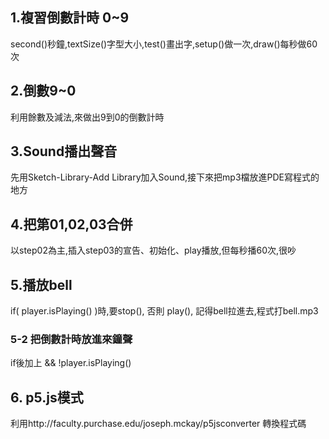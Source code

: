 ## 1.複習倒數計時 0~9
second()秒鐘,textSize()字型大小,test()畫出字,setup()做一次,draw()每秒做60次
## 2.倒數9~0
利用餘數及減法,來做出9到0的倒數計時
## 3.Sound播出聲音
先用Sketch-Library-Add Library加入Sound,接下來把mp3檔放進PDE寫程式的地方
## 4.把第01,02,03合併
以step02為主,插入step03的宣告、初始化、play播放,但每秒播60次,很吵
## 5.播放bell
if( player.isPlaying() )時,要stop(), 否則 play(), 記得bell拉進去,程式打bell.mp3
### 5-2 把倒數計時放進來鐘聲
if後加上 && !player.isPlaying()
## 6. p5.js模式
利用http://faculty.purchase.edu/joseph.mckay/p5jsconverter 轉換程式碼

